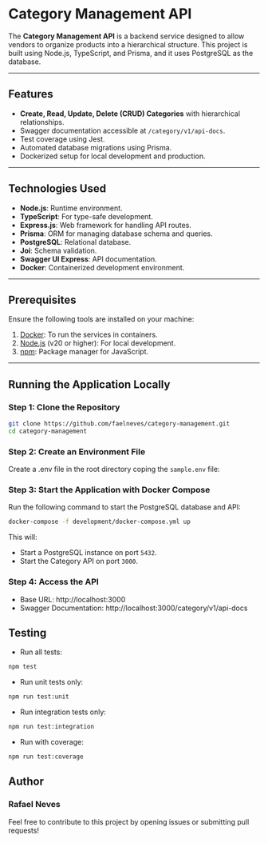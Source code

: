 # Category Management API

The **Category Management API** is a backend service designed to allow vendors to organize products into a hierarchical structure. This project is built using Node.js, TypeScript, and Prisma, and it uses PostgreSQL as the database.

---

## Features

- **Create, Read, Update, Delete (CRUD) Categories** with hierarchical relationships.
- Swagger documentation accessible at `/category/v1/api-docs`.
- Test coverage using Jest.
- Automated database migrations using Prisma.
- Dockerized setup for local development and production.

---

## Technologies Used

- **Node.js**: Runtime environment.
- **TypeScript**: For type-safe development.
- **Express.js**: Web framework for handling API routes.
- **Prisma**: ORM for managing database schema and queries.
- **PostgreSQL**: Relational database.
- **Joi**: Schema validation.
- **Swagger UI Express**: API documentation.
- **Docker**: Containerized development environment.

---

## Prerequisites

Ensure the following tools are installed on your machine:

1. [Docker](https://www.docker.com/): To run the services in containers.
2. [Node.js](https://nodejs.org/) (v20 or higher): For local development.
3. [npm](https://www.npmjs.com/): Package manager for JavaScript.

---

## Running the Application Locally

### Step 1: Clone the Repository

```bash
git clone https://github.com/faelneves/category-management.git
cd category-management
```

### Step 2: Create an Environment File

Create a .env file in the root directory coping the `sample.env` file:

### Step 3: Start the Application with Docker Compose

Run the following command to start the PostgreSQL database and API:

```bash
docker-compose -f development/docker-compose.yml up
```

This will:

- Start a PostgreSQL instance on port `5432`.
- Start the Category API on port `3000`.

### Step 4: Access the API

- Base URL: http://localhost:3000
- Swagger Documentation: http://localhost:3000/category/v1/api-docs

## Testing

- Run all tests:

```bash
npm test
```

- Run unit tests only:

```bash
npm run test:unit
```

- Run integration tests only:

```bash
npm run test:integration
```

- Run with coverage:

```bash
npm run test:coverage
```

## Author

### Rafael Neves

Feel free to contribute to this project by opening issues or submitting pull requests!
